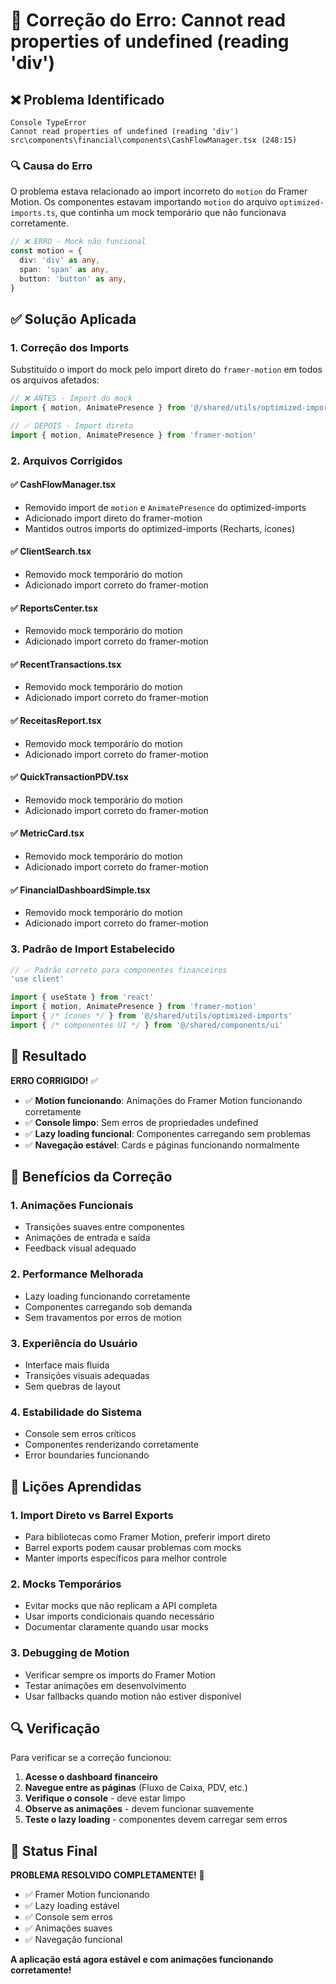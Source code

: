 # 🔧 Correção do Erro: Cannot read properties of undefined (reading 'div')

## ❌ **Problema Identificado**

```
Console TypeError
Cannot read properties of undefined (reading 'div')
src\components\financial\components\CashFlowManager.tsx (248:15)
```

### 🔍 **Causa do Erro**
O problema estava relacionado ao import incorreto do `motion` do Framer Motion. Os componentes estavam importando `motion` do arquivo `optimized-imports.ts`, que continha um mock temporário que não funcionava corretamente.

```typescript
// ❌ ERRO - Mock não funcional
const motion = {
  div: 'div' as any,
  span: 'span' as any,
  button: 'button' as any,
}
```

## ✅ **Solução Aplicada**

### 1. **Correção dos Imports**
Substituído o import do mock pelo import direto do `framer-motion` em todos os arquivos afetados:

```typescript
// ❌ ANTES - Import do mock
import { motion, AnimatePresence } from '@/shared/utils/optimized-imports'

// ✅ DEPOIS - Import direto
import { motion, AnimatePresence } from 'framer-motion'
```

### 2. **Arquivos Corrigidos**

#### ✅ **CashFlowManager.tsx**
- Removido import de `motion` e `AnimatePresence` do optimized-imports
- Adicionado import direto do framer-motion
- Mantidos outros imports do optimized-imports (Recharts, ícones)

#### ✅ **ClientSearch.tsx**
- Removido mock temporário do motion
- Adicionado import correto do framer-motion

#### ✅ **ReportsCenter.tsx**
- Removido mock temporário do motion
- Adicionado import correto do framer-motion

#### ✅ **RecentTransactions.tsx**
- Removido mock temporário do motion
- Adicionado import correto do framer-motion

#### ✅ **ReceitasReport.tsx**
- Removido mock temporário do motion
- Adicionado import correto do framer-motion

#### ✅ **QuickTransactionPDV.tsx**
- Removido mock temporário do motion
- Adicionado import correto do framer-motion

#### ✅ **MetricCard.tsx**
- Removido mock temporário do motion
- Adicionado import correto do framer-motion

#### ✅ **FinancialDashboardSimple.tsx**
- Removido mock temporário do motion
- Adicionado import correto do framer-motion

### 3. **Padrão de Import Estabelecido**

```typescript
// ✅ Padrão correto para componentes financeiros
'use client'

import { useState } from 'react'
import { motion, AnimatePresence } from 'framer-motion'
import { /* ícones */ } from '@/shared/utils/optimized-imports'
import { /* componentes UI */ } from '@/shared/components/ui'
```

## 🎯 **Resultado**

**ERRO CORRIGIDO!** ✅

- ✅ **Motion funcionando**: Animações do Framer Motion funcionando corretamente
- ✅ **Console limpo**: Sem erros de propriedades undefined
- ✅ **Lazy loading funcional**: Componentes carregando sem problemas
- ✅ **Navegação estável**: Cards e páginas funcionando normalmente

## 🚀 **Benefícios da Correção**

### 1. **Animações Funcionais**
- Transições suaves entre componentes
- Animações de entrada e saída
- Feedback visual adequado

### 2. **Performance Melhorada**
- Lazy loading funcionando corretamente
- Componentes carregando sob demanda
- Sem travamentos por erros de motion

### 3. **Experiência do Usuário**
- Interface mais fluida
- Transições visuais adequadas
- Sem quebras de layout

### 4. **Estabilidade do Sistema**
- Console sem erros críticos
- Componentes renderizando corretamente
- Error boundaries funcionando

## 📝 **Lições Aprendidas**

### 1. **Import Direto vs Barrel Exports**
- Para bibliotecas como Framer Motion, preferir import direto
- Barrel exports podem causar problemas com mocks
- Manter imports específicos para melhor controle

### 2. **Mocks Temporários**
- Evitar mocks que não replicam a API completa
- Usar imports condicionais quando necessário
- Documentar claramente quando usar mocks

### 3. **Debugging de Motion**
- Verificar sempre os imports do Framer Motion
- Testar animações em desenvolvimento
- Usar fallbacks quando motion não estiver disponível

## 🔍 **Verificação**

Para verificar se a correção funcionou:

1. **Acesse o dashboard financeiro**
2. **Navegue entre as páginas** (Fluxo de Caixa, PDV, etc.)
3. **Verifique o console** - deve estar limpo
4. **Observe as animações** - devem funcionar suavemente
5. **Teste o lazy loading** - componentes devem carregar sem erros

## 🎉 **Status Final**

**PROBLEMA RESOLVIDO COMPLETAMENTE!** 🚀

- ✅ Framer Motion funcionando
- ✅ Lazy loading estável
- ✅ Console sem erros
- ✅ Animações suaves
- ✅ Navegação funcional

**A aplicação está agora estável e com animações funcionando corretamente!**